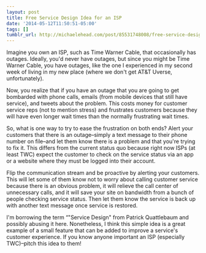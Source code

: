```yaml
---
layout: post
title: Free Service Design Idea for an ISP
date: '2014-05-12T11:50:51-05:00'
tags: []
tumblr_url: http://michaelehead.com/post/85531748008/free-service-design-idea-for-an-isp
---
```

Imagine you own an ISP, such as Time Warner Cable, that occasionally has outages. Ideally, you'd never have outages, but since you might be Time Warner Cable, you have outages, like the one I experienced in my second week of living in my new place (where we don't get AT&T Uverse, unfortunately). 

Now, you realize that if you have an outage that you are going to get bombarded with phone calls, emails (from mobile devices that still have service), and tweets about the problem. This costs money for customer service reps (not to mention stress) and frustrates customers because they will have even longer wait times than the normally frustrating wait times. 

So, what is one way to try to ease the frustration on both ends? Alert your customers that there is an outage–simply a text message to their phone number on file–and let them know there is a problem and that you're trying to fix it. This differs from the current status quo because right now ISPs (at least TWC) expect the customer to check on the service status via an app or a website where they must be logged into their account.

Flip the communication stream and be proactive by alerting your customers. This will let some of them know not to worry about calling customer service because there is an obvious problem, it will relieve the call center of unnecessary calls, and it will save your site on bandwidth from a bunch of people checking service status. Then let them know the service is back up with another text message once service is restored. 

I'm borrowing the term “"Service Design" from Patrick Quattlebaum and possibly abusing it here. Nonetheless, I think this simple idea is a great example of a small feature that can be added to improve a service's customer experience. If you know anyone important an ISP (especially TWC)–pitch this idea to them!
